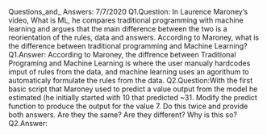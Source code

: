  Questions_and_ Answers: 7/7/2020
 Q1.Question: In Laurence Maroney’s video, What is ML, he compares traditional
 programming with machine learning and argues that the main difference
 between the two is a reorientation of the rules, data and answers. According
 to Maroney, what is the difference between traditional programming and
 Machine Learning?
 Q1.Answer: According to Maroney, the diffrence between Traditional Programing and Machine Learning is
 where the user manualy hardcodes imput of rules from the data, and  machine learning uses an agorithum to automaticaly formulate the rules from the data.
 Q2.Question:With the first basic script that Maroney used to predict a value output from
 the model he estimated (he initially started with 10 that predicted ~31.
 Modify the predict function to produce the output for the value 7. Do this
 twice and provide both answers. Are they the same? Are they different?
 Why is this so?
 Q2.Answer: 
